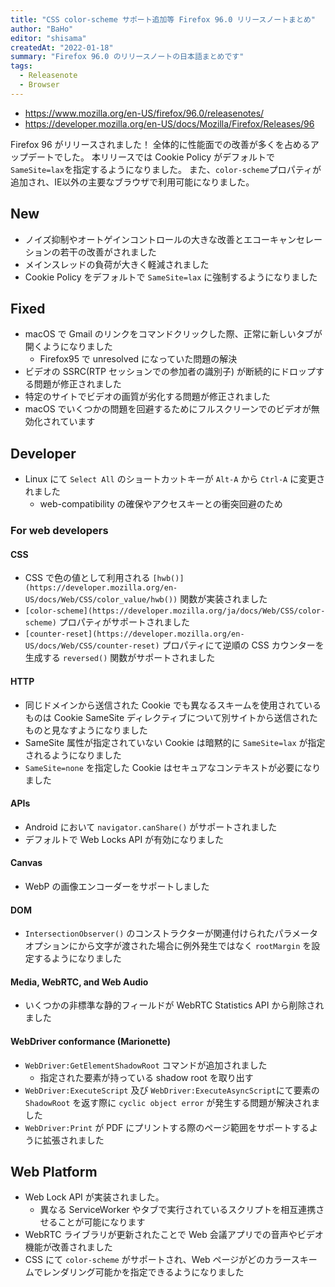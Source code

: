 ```yaml
---
title: "CSS color-scheme サポート追加等 Firefox 96.0 リリースノートまとめ"
author: "BaHo"
editor: "shisama"
createdAt: "2022-01-18"
summary: "Firefox 96.0 のリリースノートの日本語まとめです"
tags:
  - Releasenote
  - Browser
---
```


- https://www.mozilla.org/en-US/firefox/96.0/releasenotes/
- https://developer.mozilla.org/en-US/docs/Mozilla/Firefox/Releases/96

Firefox 96 がリリースされました！
全体的に性能面での改善が多くを占めるアップデートでした。
本リリースでは Cookie Policy がデフォルトで `SameSite=lax`を指定するようになりました。
また、`color-scheme`プロパティが追加され、IE以外の主要なブラウザで利用可能になりました。

## New

- ノイズ抑制やオートゲインコントロールの大きな改善とエコーキャンセレーションの若干の改善がされました
- メインスレッドの負荷が大きく軽減されました
- Cookie Policy をデフォルトで `SameSite=lax` に強制するようになりました

## Fixed

- macOS で Gmail のリンクをコマンドクリックした際、正常に新しいタブが開くようになりました
  - Firefox95 で unresolved になっていた問題の解決
- ビデオの SSRC(RTP セッションでの参加者の識別子) が断続的にドロップする問題が修正されました
- 特定のサイトでビデオの画質が劣化する問題が修正されました
- macOS でいくつかの問題を回避するためにフルスクリーンでのビデオが無効化されています

## Developer

- Linux にて `Select All` のショートカットキーが `Alt-A` から `Ctrl-A` に変更されました
  - web-compatibility の確保やアクセスキーとの衝突回避のため

### For web developers

#### CSS

- CSS で色の値として利用される `[hwb()](https://developer.mozilla.org/en-US/docs/Web/CSS/color_value/hwb())` 関数が実装されました
- `[color-scheme](https://developer.mozilla.org/ja/docs/Web/CSS/color-scheme)` プロパティがサポートされました
- `[counter-reset](https://developer.mozilla.org/en-US/docs/Web/CSS/counter-reset)` プロパティにて逆順の CSS カウンターを生成する `reversed()` 関数がサポートされました

#### HTTP

- 同じドメインから送信された Cookie でも異なるスキームを使用されているものは Cookie SameSite ディレクティブについて別サイトから送信されたものと見なすようになりました
- SameSite 属性が指定されていない Cookie は暗黙的に `SameSite=lax` が指定されるようになりました
- `SameSite=none` を指定した Cookie はセキュアなコンテキストが必要になりました

#### APIs

- Android において `navigator.canShare()` がサポートされました
- デフォルトで Web Locks API が有効になりました

#### Canvas

- WebP の画像エンコーダーをサポートしました

#### DOM

- `IntersectionObserver()` のコンストラクターが関連付けられたパラメータオプションにから文字が渡された場合に例外発生ではなく `rootMargin` を設定するようになりました

#### Media, WebRTC, and Web Audio

- いくつかの非標準な静的フィールドが WebRTC Statistics API から削除されました

#### WebDriver conformance (Marionette)

- `WebDriver:GetElementShadowRoot` コマンドが追加されました
  - 指定された要素が持っている shadow root を取り出す
- `WebDriver:ExecuteScript` 及び `WebDriver:ExecuteAsyncScript`にて要素の `ShadowRoot` を返す際に `cyclic object error` が発生する問題が解決されました
- `WebDriver:Print` が PDF にプリントする際のページ範囲をサポートするように拡張されました

## Web Platform

- Web Lock API が実装されました。
  - 異なる ServiceWorker やタブで実行されているスクリプトを相互連携させることが可能になります
- WebRTC ライブラリが更新されたことで Web 会議アプリでの音声やビデオ機能が改善されました
- CSS にて `color-scheme` がサポートされ、Web ページがどのカラースキームでレンダリング可能かを指定できるようになりました
